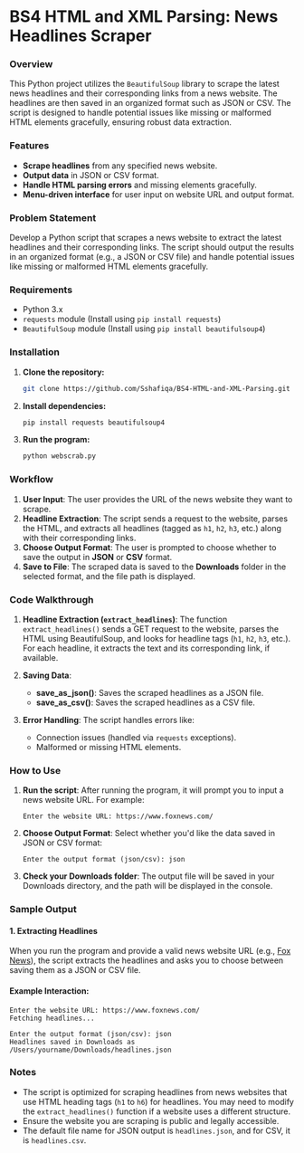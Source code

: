 # BS4 HTML and XML Parsing: News Headlines Scraper

### Overview
This Python project utilizes the `BeautifulSoup` library to scrape the latest news headlines and their corresponding links from a news website. The headlines are then saved in an organized format such as JSON or CSV. The script is designed to handle potential issues like missing or malformed HTML elements gracefully, ensuring robust data extraction.

### Features
- **Scrape headlines** from any specified news website.
- **Output data** in JSON or CSV format.
- **Handle HTML parsing errors** and missing elements gracefully.
- **Menu-driven interface** for user input on website URL and output format.

### Problem Statement
Develop a Python script that scrapes a news website to extract the latest headlines and their corresponding links. The script should output the results in an organized format (e.g., a JSON or CSV file) and handle potential issues like missing or malformed HTML elements gracefully.

### Requirements

- Python 3.x
- `requests` module (Install using `pip install requests`)
- `BeautifulSoup` module (Install using `pip install beautifulsoup4`)

### Installation

1. **Clone the repository:**
   ```bash
   git clone https://github.com/Sshafiqa/BS4-HTML-and-XML-Parsing.git
   ```

2. **Install dependencies:**
   ```bash
   pip install requests beautifulsoup4
   ```

3. **Run the program:**
   ```bash
   python webscrab.py
   ```

### Workflow
1. **User Input**: The user provides the URL of the news website they want to scrape.
2. **Headline Extraction**: The script sends a request to the website, parses the HTML, and extracts all headlines (tagged as `h1`, `h2`, `h3`, etc.) along with their corresponding links.
3. **Choose Output Format**: The user is prompted to choose whether to save the output in **JSON** or **CSV** format.
4. **Save to File**: The scraped data is saved to the **Downloads** folder in the selected format, and the file path is displayed.

### Code Walkthrough

1. **Headline Extraction (`extract_headlines`)**:
   The function `extract_headlines()` sends a GET request to the website, parses the HTML using BeautifulSoup, and looks for headline tags (`h1`, `h2`, `h3`, etc.). For each headline, it extracts the text and its corresponding link, if available.

2. **Saving Data**:
   - **save_as_json()**: Saves the scraped headlines as a JSON file.
   - **save_as_csv()**: Saves the scraped headlines as a CSV file.

3. **Error Handling**:
   The script handles errors like:
   - Connection issues (handled via `requests` exceptions).
   - Malformed or missing HTML elements.


### How to Use

1. **Run the script**: After running the program, it will prompt you to input a news website URL. For example:
   ```
   Enter the website URL: https://www.foxnews.com/
   ```

2. **Choose Output Format**: Select whether you'd like the data saved in JSON or CSV format:
   ```
   Enter the output format (json/csv): json
   ```

3. **Check your Downloads folder**: The output file will be saved in your Downloads directory, and the path will be displayed in the console.

### Sample Output

#### 1. Extracting Headlines

When you run the program and provide a valid news website URL (e.g., [Fox News](https://www.foxnews.com/)), the script extracts the headlines and asks you to choose between saving them as a JSON or CSV file.

#### Example Interaction:

```
Enter the website URL: https://www.foxnews.com/
Fetching headlines...

Enter the output format (json/csv): json
Headlines saved in Downloads as /Users/yourname/Downloads/headlines.json
```

### Notes
- The script is optimized for scraping headlines from news websites that use HTML heading tags (`h1` to `h6`) for headlines. You may need to modify the `extract_headlines()` function if a website uses a different structure.
- Ensure the website you are scraping is public and legally accessible.
- The default file name for JSON output is `headlines.json`, and for CSV, it is `headlines.csv`.
